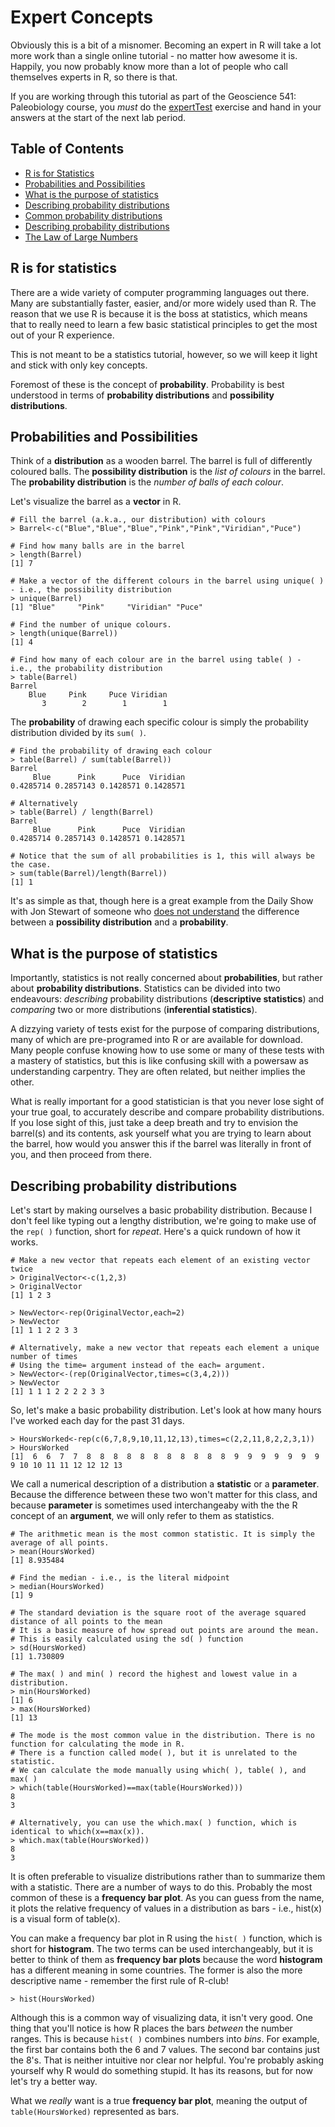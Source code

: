 # Expert Concepts

Obviously this is a bit of a misnomer. Becoming an expert in R will take a lot more work than a single online tutorial - no matter how awesome it is. Happily, you now probably know more than a lot of people who call themselves experts in R, so there is that.

If you are working through this tutorial as part of the Geoscience 541: Paleobiology course, you *must* do the [expertTest](https://github.com/aazaff/startLearn.R/blob/master/expertTest.md) exercise and hand in your answers at the start of the next lab period.

## Table of Contents

+ [R is for Statistics](#r-is-for-statistics)
+ [Probabilities and Possibilities](#probabilities-and-possibilities)
+ [What is the purpose of statistics](#what-is-the-purpose-of-statistics)
+ [Describing probability distributions](#describing-probability-distributions)
+ [Common probability distributions](#common-probability-distributions)
+ [Describing probability distributions](#describing-probability-distributions)
+ [The Law of Large Numbers](#the-law-of-large-numbers)

## R is for statistics

There are a wide variety of computer programming languages out there. Many are substantially faster, easier, and/or more widely used than R. The reason that we use R is because it is the boss at statistics, which means that to really need to learn a few basic statistical principles to get the most out of your R experience.

This is not meant to be a statistics tutorial, however, so we will keep it light and stick with only key concepts.

Foremost of these is the concept of **probability**. Probability is best understood in terms of **probability distributions** and **possibility distributions**.

## Probabilities and Possibilities

Think of a **distribution** as a wooden barrel. The barrel is full of differently coloured balls. The **possibility distribution** is the *list of colours* in the barrel. The **probability distribution** is the *number of balls of each colour*. 

Let's visualize the barrel as a **vector** in R.

````
# Fill the barrel (a.k.a., our distribution) with colours
> Barrel<-c("Blue","Blue","Blue","Pink","Pink","Viridian","Puce")

# Find how many balls are in the barrel
> length(Barrel)
[1] 7

# Make a vector of the different colours in the barrel using unique( ) - i.e., the possibility distribution
> unique(Barrel)
[1] "Blue"     "Pink"     "Viridian" "Puce" 

# Find the number of unique colours.
> length(unique(Barrel))
[1] 4

# Find how many of each colour are in the barrel using table( ) - i.e., the probability distribution
> table(Barrel)
Barrel
    Blue     Pink     Puce Viridian 
       3        2        1        1 
````

The **probability** of drawing each specific colour is simply the probability distribution divided by its ````sum( )````.

````
# Find the probability of drawing each colour
> table(Barrel) / sum(table(Barrel))
Barrel
     Blue      Pink      Puce  Viridian 
0.4285714 0.2857143 0.1428571 0.1428571 

# Alternatively
> table(Barrel) / length(Barrel)
Barrel
     Blue      Pink      Puce  Viridian 
0.4285714 0.2857143 0.1428571 0.1428571

# Notice that the sum of all probabilities is 1, this will always be the case.
> sum(table(Barrel)/length(Barrel))
[1] 1
````

It's as simple as that, though here is a great example from the Daily Show with Jon Stewart of someone who [does not understand](http://www.cc.com/video-clips/hzqmb9/the-daily-show-with-jon-stewart-large-hadron-collider) the difference between a  **possibility distribution** and a **probability**.

## What is the purpose of statistics

Importantly, statistics is not really concerned about **probabilities**, but rather about **probability distributions**. Statistics can be divided into two endeavours: *describing* probability distributions (**descriptive statistics**) and *comparing* two or more distributions (**inferential statistics**).

A dizzying variety of tests exist for the purpose of comparing distributions, many of which are pre-programed into R or are available for download. Many people confuse knowing how to use some or many of these tests with a mastery of statistics, but this is like confusing skill with a powersaw as understanding carpentry. They are often related, but neither implies the other.

What is really important for a good statistician is that you never lose sight of your true goal, to accurately describe and compare probability distributions. If you lose sight of this, just take a deep breath and try to envision the barrel(s) and its contents, ask yourself what you are trying to learn about the barrel, how would you answer this if the barrel was literally in front of you, and then proceed from there.

## Describing probability distributions

Let's start by making ourselves a basic probability distribution. Because I don't feel like typing out a lengthy distribution, we're going to make use of the ````rep( )```` function, short for *repeat*. Here's a quick rundown of how it works.

````
# Make a new vector that repeats each element of an existing vector twice
> OriginalVector<-c(1,2,3)
> OriginalVector
[1] 1 2 3

> NewVector<-rep(OriginalVector,each=2)
> NewVector
[1] 1 1 2 2 3 3

# Alternatively, make a new vector that repeats each element a unique number of times
# Using the time= argument instead of the each= argument.
> NewVector<-(rep(OriginalVector,times=c(3,4,2)))
> NewVector
[1] 1 1 1 2 2 2 2 3 3
````

So, let's make a basic probability distribution. Let's look at how many hours I've worked each day for the past 31 days.

````
> HoursWorked<-rep(c(6,7,8,9,10,11,12,13),times=c(2,2,11,8,2,2,3,1))
> HoursWorked
[1]  6  6  7  7  8  8  8  8  8  8  8  8  8  8  8  9  9  9  9  9  9  9  9 10 10 11 11 12 12 12 13
````

We call a numerical description of a distribution a **statistic** or a **parameter**. Because the difference between these two won't matter for this class, and because **parameter** is sometimes used interchangeaby with the the R concept of an **argument**, we will only refer to them as statistics.

````
# The arithmetic mean is the most common statistic. It is simply the average of all points.
> mean(HoursWorked)
[1] 8.935484

# Find the median - i.e., is the literal midpoint
> median(HoursWorked)
[1] 9

# The standard deviation is the square root of the average squared distance of all points to the mean
# It is a basic measure of how spread out points are around the mean.
# This is easily calculated using the sd( ) function
> sd(HoursWorked)
[1] 1.730809

# The max( ) and min( ) record the highest and lowest value in a distribution.
> min(HoursWorked)
[1] 6
> max(HoursWorked)
[1] 13

# The mode is the most common value in the distribution. There is no function for calculating the mode in R.
# There is a function called mode( ), but it is unrelated to the statistic.
# We can calculate the mode manually using which( ), table( ), and max( )
> which(table(HoursWorked)==max(table(HoursWorked)))
8 
3 

# Alternatively, you can use the which.max( ) function, which is identical to which(x==max(x)).
> which.max(table(HoursWorked))
8 
3
````

It is often preferable to visualize distributions rather than to summarize them with a statistic. There are a number of ways to do this. Probably the most common of these is a **frequency bar plot**. As you can guess from the name, it plots the relative frequency of values in a distribution as bars - i.e., hist(x) is a visual form of table(x).

You can make a frequency bar plot in R using the ````hist( )```` function, which is short for **histogram**. The two terms can be used interchangeably, but it is better to think of them as **frequency bar plots** because the word **histogram** has a different meaning in some countries. The former is also the more descriptive name - remember the first rule of R-club!

````
> hist(HoursWorked)
````

Although this is a common way of visualizing data, it isn't very good. One thing that you'll notice is how R places the bars *between* the number ranges. This is because ````hist( )```` combines numbers into *bins*. For example, the first bar contains both the 6 and 7 values. The second bar contains just the 8's. That is neither intuitive nor clear nor helpful. You're probably asking yourself why R would do something stupid. It has its reasons, but for now let's try a better way.

What we *really* want is a true **frequency bar plot**, meaning the output of ````table(HoursWorked)```` represented as bars.



